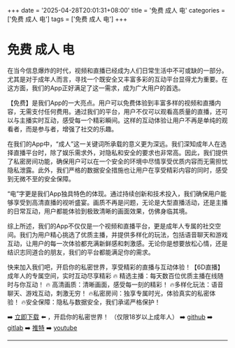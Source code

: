 +++
date = '2025-04-28T20:01:31+08:00'
title = '免费 成人 电'
categories = ['免费 成人 电']
tags = ['免费 成人 电']
+++

# 免费 成人 电

在当今信息爆炸的时代，视频和直播已经成为人们日常生活中不可或缺的一部分。尤其是对于成年人而言，寻找一个既安全又丰富多彩的互动平台显得尤为重要。在这方面，我们的App正好满足了这一需求，成为广大用户的首选。

【免费】是我们App的一大亮点。用户可以免费体验到丰富多样的视频和直播内容，无需支付任何费用。通过我们的平台，用户不仅可以观看高质量的直播，还可以与主播实时互动，感受每一个精彩瞬间。这样的互动体验让用户不再是单纯的观看者，而是参与者，增强了社交的乐趣。

在我们的App中，“成人”这一关键词所承载的意义更为深远。我们深知成年人在选择直播平台时，除了娱乐需求外，对隐私和安全的要求也非常高。因此，我们提供了私密房间功能，确保用户可以在一个安全的环境中尽情享受优质内容而无需担忧隐私泄露。此外，我们严格的数据安全措施也让用户在享受精彩内容的同时，感受到无微不至的安全保障。

“电”字更是我们App独具特色的体现。通过持续创新和技术投入，我们确保用户能够享受到高清直播的视听盛宴。画质不再是问题，无论是大型直播活动，还是主播的日常互动，用户都能体验到极致清晰的画面效果，仿佛身临其境。

综上所述，我们的App不仅仅是一个视频和直播平台，更是成年人专属的社交空间。我们为用户精心挑选了优质主播，并提供多样化的玩法，包括语音聊天和游戏互动，让用户的每一次体验都充满新鲜感和刺激感。无论你是想要放松心情，还是结识志同道合的朋友，我们的平台都能满足你的需求。

快来加入我们吧，开启你的私密世界，享受精彩的直播与互动体验！【6D直播】
成年人的专属空间，实时互动尽享精彩
🔥 精选主播：每天数百位优质主播在线随时与你互动！
🔥 高清画质：清晰画面，感受每一刻的精彩！
🔥多样化玩法：语音聊天、游戏互动，刺激无穷！
🔥私密房间：独享专属时光，体验真实的私密体验！
🔥安全保障：隐私与数据安全，我们承诺严格保护！

➡️ [立即下载](https://down123.s3.ap-east-1.amazonaws.com/down/down.html?channelCode=blog) ⬅️ ，开启你的私密世界！
（仅限18岁以上成年人）
➡️ [github](https://aldult-live.github.io/)
➡️ [gitlab](https://seo-09598d.gitlab.io/)
➡️ [推特](https://x.com/wegame33)
➡️ [youtube](https://www.youtube.com/@6Dlive)

---
